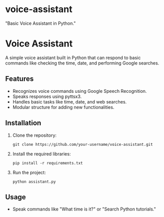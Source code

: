 # voice-assistant
"Basic Voice Assistant in Python."
# Voice Assistant

A simple voice assistant built in Python that can respond to basic commands like checking the time, date, and performing Google searches.

## Features
- Recognizes voice commands using Google Speech Recognition.
- Speaks responses using pyttsx3.
- Handles basic tasks like time, date, and web searches.
- Modular structure for adding new functionalities.

## Installation

1. Clone the repository:
    ```
    git clone https://github.com/your-username/voice-assistant.git
    ```
2. Install the required libraries:
    ```
    pip install -r requirements.txt
    ```

3. Run the project:
    ```
    python assistant.py
    ```

## Usage
- Speak commands like "What time is it?" or "Search Python tutorials."
